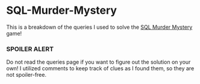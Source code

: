 # SQL-Murder-Mystery
This is a breakdown of the queries I used to solve the [SQL Murder Mystery](https://mystery.knightlab.com/) game!

### SPOILER ALERT
Do not read the queries page if you want to figure out the solution on your own! I utilized comments to keep track of clues as I found them, so they are not spoiler-free.

